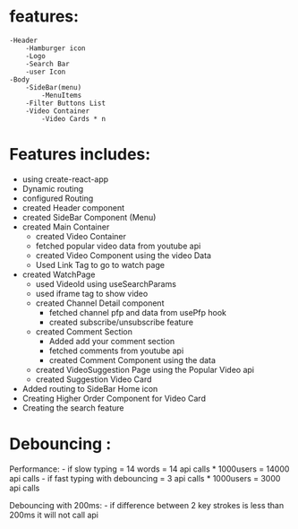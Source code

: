 # features: 
    -Header
        -Hamburger icon
        -Logo
        -Search Bar
        -user Icon
    -Body
        -SideBar(menu)
            -MenuItems
        -Filter Buttons List
        -Video Container
            -Video Cards * n
    
# Features includes:
- using create-react-app
- Dynamic routing
- configured Routing 
- created Header component
- created SideBar Component (Menu)
- created Main Container
    - created Video Container
    - fetched popular video data from youtube api
    - created Video Component using the video Data
    - Used Link Tag to go to watch page 
- created WatchPage
    - used VideoId using useSearchParams
    - used iframe tag to show video
    - created Channel Detail component
        - fetched channel pfp and data from usePfp hook
        - created subscribe/unsubscribe feature
    - created Comment Section 
        - Added add your comment section
        - fetched comments from youtube api 
        - created Comment Component using the data
    - created VideoSuggestion Page using the Popular Video api
    - created Suggestion Video Card 
- Added routing to SideBar Home icon
- Creating Higher Order Component for Video Card
- Creating the search feature



# Debouncing :


Performance: 
    - if slow typing = 14 words = 14 api calls * 1000users = 14000 api calls
    - if fast typing with debouncing = 3 api calls * 1000users = 3000 api calls 

Debouncing with 200ms: 
    - if difference between 2 key strokes is less than 200ms it will not call api

